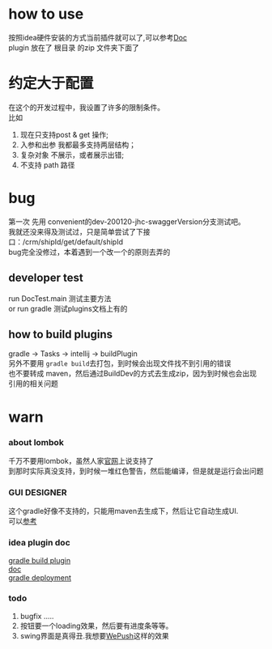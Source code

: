 # how to use  
按照idea硬件安装的方式当前插件就可以了,可以参考[Doc](https://www.jetbrains.com/help/idea/managing-plugins.html)  
plugin 放在了 根目录 的zip 文件夹下面了

# 约定大于配置
在这个的开发过程中，我设置了许多的限制条件。  
比如  
1. 现在只支持post & get 操作;  
2. 入参和出参 我都最多支持两层结构；  
3. 复杂对象 不展示，或者展示出错;  
4. 不支持 path 路径  


# bug 
第一次 先用 convenient的dev-200120-jhc-swaggerVersion分支测试吧。   
我就还没来得及测试过，只是简单尝试了下接口：/crm/shipId/get/default/shipId   
bug完全没修过，本着遇到一个改一个的原则去弄的  

## developer test  
run DocTest.main 测试主要方法  
or run gradle    测试plugins文档上有的  

## how to build plugins   
gradle -> Tasks -> intellij -> buildPlugin  
另外不要用 ```gradle build```去打包，到时候会出现文件找不到引用的错误  
也不要转成 maven，然后通过BuildDev的方式去生成zip，因为到时候也会出现引用的相关问题  

# warn  

### about lombok  
千万不要用lombok，虽然人家[官网](https://plugins.gradle.org/plugin/io.freefair.lombok )上说支持了  
到那时实际真没支持，到时候一堆红色警告，然后能编译，但是就是运行会出问题 
  


### GUI DESIGNER   
这个gradle好像不支持的，只能用maven去生成下，然后让它自动生成UI.  
可以[参考](https://www.iteye.com/blog/panyongzheng-1897722)  


### idea plugin doc  
[gradle build plugin](https://www.cnblogs.com/hama1993/p/12034514.html)  
[doc](https://www.jetbrains.org/intellij/sdk/docs/tutorials/build_system/gradle_guide.html)  
[gradle deployment](https://www.jetbrains.org/intellij/sdk/docs/tutorials/build_system/deployment.html)  

### todo  
1. bugfix .....  
2. 按钮要一个loading效果，然后要有进度条等等。  
3. swing界面是真得丑.我想要[WePush](https://github.com/rememberber/WePush)这样的效果  
